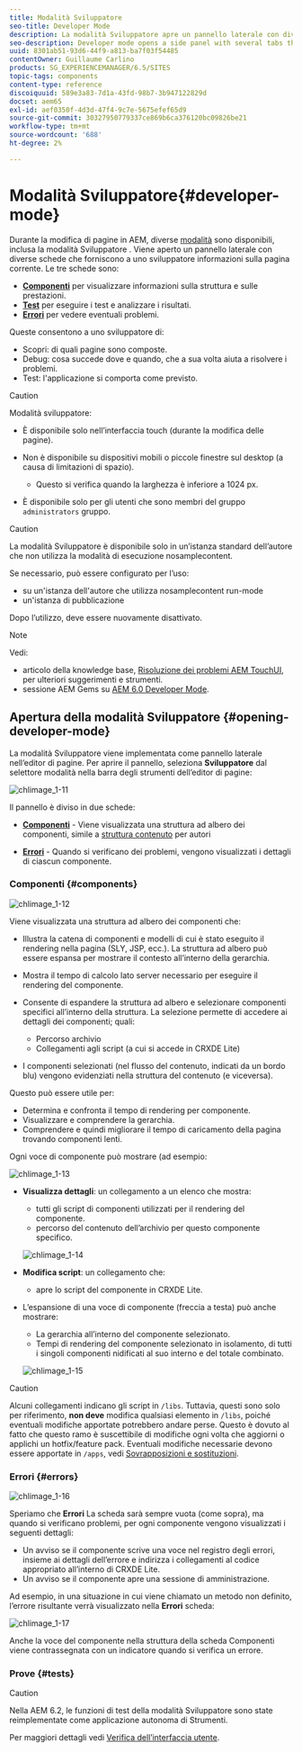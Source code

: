 ```yaml
---
title: Modalità Sviluppatore
seo-title: Developer Mode
description: La modalità Sviluppatore apre un pannello laterale con diverse schede che forniscono a uno sviluppatore informazioni sulla pagina corrente
seo-description: Developer mode opens a side panel with several tabs that provide a developer with infomation about the current page
uuid: 8301ab51-93d6-44f9-a813-ba7f03f54485
contentOwner: Guillaume Carlino
products: SG_EXPERIENCEMANAGER/6.5/SITES
topic-tags: components
content-type: reference
discoiquuid: 589e3a83-7d1a-43fd-98b7-3b947122829d
docset: aem65
exl-id: aef0350f-4d3d-47f4-9c7e-5675efef65d9
source-git-commit: 30327950779337ce869b6ca376120bc09826be21
workflow-type: tm+mt
source-wordcount: '688'
ht-degree: 2%

---
```


# Modalità Sviluppatore{#developer-mode}

Durante la modifica di pagine in AEM, diverse [modalità](/help/sites-authoring/author-environment-tools.md#modestouchoptimizedui) sono disponibili, inclusa la modalità Sviluppatore . Viene aperto un pannello laterale con diverse schede che forniscono a uno sviluppatore informazioni sulla pagina corrente. Le tre schede sono:

* **[Componenti](#components)** per visualizzare informazioni sulla struttura e sulle prestazioni.
* **[Test](#tests)** per eseguire i test e analizzare i risultati.
* **[Errori](#errors)** per vedere eventuali problemi.

Queste consentono a uno sviluppatore di:

* Scopri: di quali pagine sono composte.
* Debug: cosa succede dove e quando, che a sua volta aiuta a risolvere i problemi.
* Test: l&#39;applicazione si comporta come previsto.

>[!CAUTION]
>
>Modalità sviluppatore:
>
>* È disponibile solo nell’interfaccia touch (durante la modifica delle pagine).
>* Non è disponibile su dispositivi mobili o piccole finestre sul desktop (a causa di limitazioni di spazio).
   >
   >   * Questo si verifica quando la larghezza è inferiore a 1024 px.
>* È disponibile solo per gli utenti che sono membri del gruppo `administrators` gruppo.


>[!CAUTION]
>
>La modalità Sviluppatore è disponibile solo in un’istanza standard dell’autore che non utilizza la modalità di esecuzione nosamplecontent.
>
>Se necessario, può essere configurato per l’uso:
>
>* su un&#39;istanza dell&#39;autore che utilizza nosamplecontent run-mode
>* un&#39;istanza di pubblicazione
>
>Dopo l’utilizzo, deve essere nuovamente disattivato.

>[!NOTE]
>
>Vedi:
>
>* articolo della knowledge base, [Risoluzione dei problemi AEM TouchUI](https://helpx.adobe.com/experience-manager/kb/troubleshooting-aem-touchui-issues.html), per ulteriori suggerimenti e strumenti.
>* sessione AEM Gems su [AEM 6.0 Developer Mode](https://experienceleague.adobe.com/docs/experience-manager-gems-events/gems/gems2014/aem-developer-mode.html?lang=en).
>


## Apertura della modalità Sviluppatore {#opening-developer-mode}

La modalità Sviluppatore viene implementata come pannello laterale nell’editor di pagine. Per aprire il pannello, seleziona **Sviluppatore** dal selettore modalità nella barra degli strumenti dell’editor di pagine:

![chlimage_1-11](assets/chlimage_1-11.png)

Il pannello è diviso in due schede:

* **[Componenti](/help/sites-developing/developer-mode.md#components)** - Viene visualizzata una struttura ad albero dei componenti, simile a [struttura contenuto](/help/sites-authoring/author-environment-tools.md#content-tree) per autori

* **[Errori](/help/sites-developing/developer-mode.md#errors)** - Quando si verificano dei problemi, vengono visualizzati i dettagli di ciascun componente.

### Componenti {#components}

![chlimage_1-12](assets/chlimage_1-12.png)

Viene visualizzata una struttura ad albero dei componenti che:

* Illustra la catena di componenti e modelli di cui è stato eseguito il rendering nella pagina (SLY, JSP, ecc.). La struttura ad albero può essere espansa per mostrare il contesto all’interno della gerarchia.
* Mostra il tempo di calcolo lato server necessario per eseguire il rendering del componente.
* Consente di espandere la struttura ad albero e selezionare componenti specifici all’interno della struttura. La selezione permette di accedere ai dettagli dei componenti; quali:

   * Percorso archivio
   * Collegamenti agli script (a cui si accede in CRXDE Lite)

* I componenti selezionati (nel flusso del contenuto, indicati da un bordo blu) vengono evidenziati nella struttura del contenuto (e viceversa).

Questo può essere utile per:

* Determina e confronta il tempo di rendering per componente.
* Visualizzare e comprendere la gerarchia.
* Comprendere e quindi migliorare il tempo di caricamento della pagina trovando componenti lenti.

Ogni voce di componente può mostrare (ad esempio:

![chlimage_1-13](assets/chlimage_1-13.png)

* **Visualizza dettagli**: un collegamento a un elenco che mostra:

   * tutti gli script di componenti utilizzati per il rendering del componente.
   * percorso del contenuto dell’archivio per questo componente specifico.

   ![chlimage_1-14](assets/chlimage_1-14.png)

* **Modifica script**: un collegamento che:

   * apre lo script del componente in CRXDE Lite.

* L’espansione di una voce di componente (freccia a testa) può anche mostrare:

   * La gerarchia all’interno del componente selezionato.
   * Tempi di rendering del componente selezionato in isolamento, di tutti i singoli componenti nidificati al suo interno e del totale combinato.

   ![chlimage_1-15](assets/chlimage_1-15.png)

>[!CAUTION]
>
>Alcuni collegamenti indicano gli script in `/libs`. Tuttavia, questi sono solo per riferimento, **non deve** modifica qualsiasi elemento in `/libs`, poiché eventuali modifiche apportate potrebbero andare perse. Questo è dovuto al fatto che questo ramo è suscettibile di modifiche ogni volta che aggiorni o applichi un hotfix/feature pack. Eventuali modifiche necessarie devono essere apportate in `/apps`, vedi [Sovrapposizioni e sostituzioni](/help/sites-developing/overlays.md).

### Errori {#errors}

![chlimage_1-16](assets/chlimage_1-16.png)

Speriamo che **Errori** La scheda sarà sempre vuota (come sopra), ma quando si verificano problemi, per ogni componente vengono visualizzati i seguenti dettagli:

* Un avviso se il componente scrive una voce nel registro degli errori, insieme ai dettagli dell’errore e indirizza i collegamenti al codice appropriato all’interno di CRXDE Lite.
* Un avviso se il componente apre una sessione di amministrazione.

Ad esempio, in una situazione in cui viene chiamato un metodo non definito, l’errore risultante verrà visualizzato nella **Errori** scheda:

![chlimage_1-17](assets/chlimage_1-17.png)

Anche la voce del componente nella struttura della scheda Componenti viene contrassegnata con un indicatore quando si verifica un errore.

### Prove {#tests}

>[!CAUTION]
>
>Nella AEM 6.2, le funzioni di test della modalità Sviluppatore sono state reimplementate come applicazione autonoma di Strumenti.
>
>Per maggiori dettagli vedi [Verifica dell’interfaccia utente](/help/sites-developing/hobbes.md).
